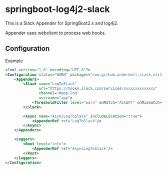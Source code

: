 # springboot-log4j2-slack
This is a Slack Appender for SpringBoot2.x and log4j2.

Appender uses webclient to process web hooks.

## Configuration

Example
```xml
<?xml version="1.0" encoding="UTF-8"?>
<Configuration status="WARN" packages="com.github.underbell.slack.utils">
    <Appenders>
        <Slack name="LogToSlack"
               url="https://hooks.slack.com/services/xxxxxxxxxxxxxx"
               channel="#app-log"
               username="app">
            <ThresholdFilter level="warn" onMatch="ACCEPT" onMismatch="DENY"/>
        </Slack>

        <Async name="AsyncLogToSlack" includeLocation="true">
            <AppenderRef ref="LogToSlack"/>
        </Async>
    </Appenders>

    <Loggers>
        <Root level="info">
            <AppenderRef ref="AsyncLogToSlack"/>
        </Root>
    </Loggers>
</Configuration>
```